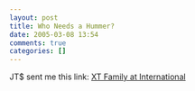 ```yaml
---
layout: post
title: Who Needs a Hummer?
date: 2005-03-08 13:54
comments: true
categories: []
---
```

JT$ sent me this link:
<a href="http://www.internationaldelivers.com/site_layout/xtfamily/index.asp">XT Family at International</a>

<img src="http://www.internationaldelivers.com/assets/xtfamily/img_truck_cxt.jpg" title="" border="0">

<img src="http://www.internationaldelivers.com/assets/xtfamily/img_truck_rxt.jpg" title="" border="0">

<img src="http://www.internationaldelivers.com/assets/xtfamily/img_truck_mxt.jpg" title="" border="0">
